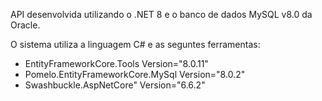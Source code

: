 API desenvolvida utilizando o .NET 8 e o banco de dados MySQL v8.0 da Oracle.

O sistema utiliza a linguagem C# e as seguntes ferramentas:
- EntityFrameworkCore.Tools Version="8.0.11"
- Pomelo.EntityFrameworkCore.MySql Version="8.0.2"
- Swashbuckle.AspNetCore" Version="6.6.2"
